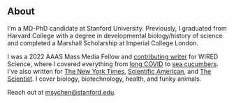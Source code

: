 ##  About

I'm a MD-PhD candidate at Stanford University. Previously, I graduated from Harvard College with a degree in developmental biology/history of science and completed a Marshall Scholarship at Imperial College London. 

I was a 2022 AAAS Mass Media Fellow and [contributing writer](https://www.wired.com/author/maggie-chen/) for WIRED Science, where I covered everything from [long COVID](https://www.wired.com/story/the-secrets-of-covid-brain-fog-are-starting-to-lift/) to [sea cucumbers](https://www.wired.com/story/what-humans-can-learn-from-the-sea-cucumbers-toxic-arsenal/). I've also written for [The New York Times](https://www.nytimes.com/2020/08/18/style/tiny-modern-love-stories-coronavirus-the-other-iris.html?smid=tw-share), [Scientific American](https://www.scientificamerican.com/article/colon-cancer-linked-to-mouth-bacteria/), and [The Scientist](https://www.the-scientist.com/an-epigenetic-strategy-to-control-bad-cholesterol-71772). I cover biology, biotechnology, health, and funky animals. 

Reach out at [msychen@stanford.edu](mailto:msychen@stanford.edu). 








